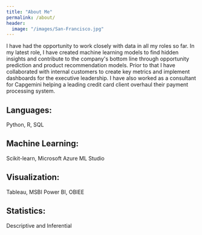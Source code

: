 ```yaml
---
title: "About Me"
permalink: /about/
header:
  image: "/images/San-Francisco.jpg"
---
```



I have had the opportunity to work closely with data in all my roles so far. In my latest role, I have created machine learning models to find hidden insights and contribute to the company's bottom line through opportunity prediction and product recommendation models. Prior to that I have collaborated with internal customers to create key metrics and implement dashboards for the executive leadership. I have also worked as a consultant for Capgemini helping a leading credit card client overhaul their payment processing system.

## Languages:
Python, R, SQL					
## Machine Learning:
Scikit-learn, Microsoft Azure ML Studio
## Visualization:
Tableau, MSBI Power BI, OBIEE			
## Statistics:
Descriptive and Inferential

